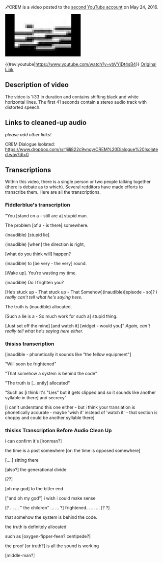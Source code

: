 ♐CREM is a video posted to the [second YouTube account](Real_and_Fake_channels "wikilink") on May 24, 2016.

![Thumbnail of ♐CREM](Crem.jpeg "Thumbnail of ♐CREM")

{{\#ev:youtube|<https://www.youtube.com/watch?v=ybVYiDt4sB4>}} [Original Link](https://www.youtube.com/watch?v=XCDr5WjuMbw)

## Description of video

The video is 1:33 in duration and contains shifting black and white
horizontal lines. The first 41 seconds contain a stereo audio track with
distorted speech.

## Links to cleaned-up audio

*please add other links\!*

CREM Dialogue Isolated:
<https://www.dropbox.com/s/r1jjlj822c9yngv/CREM%20Dialogue%20Isolated.wav?dl=0>

## Transcriptions

Within this video, there is a single person or two people talking
together (there is debate as to which). Several redditors have made
efforts to transcribe them. Here are all the transcriptions.

### Fiddlerblue's transcription

"You \[stand on a - still are a\] stupid man.

The problem \[of a - is there\] somewhere.

(inaudible) \[stupid lie\].

(inaudible) \[when\] the direction is right,

\[what do you think will\] happen?

(inaudible) to \[be very - the very\] round.

\[Wake up\]. You’re wasting my time.

(inaudible) Do I frighten you?

\[He’s stuck up - That stuck up - That Somehow\](inaudible)\[episode -
so\]? <em>I really can't tell what he's saying here.</em>

The truth is (inaudible) allocated.

\[Such a lie is a - So much work for such a\] stupid thing.

\[Just set off the mine\] \[and watch it\] \[widget - would you\]"
<em>Again, can't really tell what he's saying here either.</em>

### thisiss transcription

\[inaudible - phonetically it sounds like "the fellow equipment"\]

"Will soon be frightened"

"That somehow a system is behind the code"

"The truth is \[...ently\] allocated"

"Such as \[i think it's "Lies" but it gets clipped and so it sounds like
another syllable in there\] and secrecy"

\[i can't understand this one either - but i think your translation is
phonetically accurate - maybe 'wish it' instead of 'watch it' - that
section is choppy and could be another syllable there\]

### thisiss Transcription Before Audio Clean Up

i can confirm it's \[ironman?\]

the time is a post somewhere \[or: the time is opposed somewhere\]

\[....\] sitting there

\[also?\] the generational divide

\[??\]

\[oh my god\] to the bitter end

\["and oh my god"\] i wish i could make sense

\[? ... ... " the children" ... ... ?\] frightened... ... ... \[? ?\]

that somehow the system is behind the code.

the truth is definitely allocated

such as \[oxygen-fipper-feen? centipede?\]

the proof \[or truth?\] is all the sound is working

\[middle-man?\]
